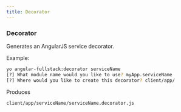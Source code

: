 ```yaml
---
title: Decorator
---
```


### Decorator
Generates an AngularJS service decorator.

Example:
```bash
yo angular-fullstack:decorator serviceName
[?] What module name would you like to use? myApp.serviceName
[?] Where would you like to create this decorator? client/app/
```

Produces

    client/app/serviceName/serviceName.decorator.js
